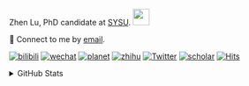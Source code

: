 <p>Zhen Lu, PhD candidate at <a href="https://phs.sysu.edu.cn/">SYSU</a>. <img src="https://media.giphy.com/media/WUlplcMpOCEmTGBtBW/giphy.gif" width="30">
</em></p>

💬 Connect to me by [email](mailto:luzh29@mail2.sysu.edu.cn).

[![bilibili](https://img.shields.io/badge/陆震同学-B站-yellow)](https://space.bilibili.com/32159908) [![wechat](https://img.shields.io/badge/陆震生物统计-微信公众号-important)](https://leslie-lu.github.io/uploads/qrcode.jpg) [![planet](https://img.shields.io/badge/陆震-知识星球-blueviolet)](https://wx.zsxq.com/dweb2) [![zhihu](https://img.shields.io/badge/陆震同学-知乎-blue)](https://www.zhihu.com/people/edison-70-18) [![Twitter](https://img.shields.io/badge/callmeleslielu-Twitter-ff69b4)](https://twitter.com/callmeleslielu) [![scholar](https://img.shields.io/badge/ZhenLu-Scholar-00ffff)](https://scholar.google.com/citations?user=LKLQ1g8AAAAJ) [![Hits](https://hits.seeyoufarm.com/api/count/incr/badge.svg?url=https%3A%2F%2Fgithub.com%2FLeslie-Lu%2FLeslie-Lu&count_bg=%2379C83D&title_bg=%23555555&icon=&icon_color=%23E7E7E7&title=hits&edge_flat=false)](https://hits.seeyoufarm.com)

<details>
 
<summary>GitHub Stats</summary>


<!--START_SECTION:waka-->
**🐱 My GitHub Data** 

> 📦 208.6 kB Used in GitHub's Storage 
 > 
> 🏆 252 Contributions in the Year 2023
 > 
> 🚫 Not Opted to Hire
 > 
> 📜 10 Public Repositories 
 > 
> 🔑 3 Private Repositories 
 > 
**I'm an Early 🐤** 

```text
🌞 Morning                11 commits          █░░░░░░░░░░░░░░░░░░░░░░░░   04.60 % 
🌆 Daytime                161 commits         █████████████████░░░░░░░░   67.36 % 
🌃 Evening                66 commits          ███████░░░░░░░░░░░░░░░░░░   27.62 % 
🌙 Night                  1 commits           ░░░░░░░░░░░░░░░░░░░░░░░░░   00.42 % 
```
📅 **I'm Most Productive on Wednesday** 

```text
Monday                   56 commits          ██████░░░░░░░░░░░░░░░░░░░   23.43 % 
Tuesday                  51 commits          █████░░░░░░░░░░░░░░░░░░░░   21.34 % 
Wednesday                59 commits          ██████░░░░░░░░░░░░░░░░░░░   24.69 % 
Thursday                 15 commits          ██░░░░░░░░░░░░░░░░░░░░░░░   06.28 % 
Friday                   24 commits          ███░░░░░░░░░░░░░░░░░░░░░░   10.04 % 
Saturday                 10 commits          █░░░░░░░░░░░░░░░░░░░░░░░░   04.18 % 
Sunday                   24 commits          ███░░░░░░░░░░░░░░░░░░░░░░   10.04 % 
```


**I Mostly Code in HTML** 

```text
HTML                     5 repos             ██████████░░░░░░░░░░░░░░░   38.46 % 
R                        4 repos             ████████░░░░░░░░░░░░░░░░░   30.77 % 
SAS                      3 repos             ██████░░░░░░░░░░░░░░░░░░░   23.08 % 
Python                   1 repo              ██░░░░░░░░░░░░░░░░░░░░░░░   07.69 % 
```




 Last Updated on 01/11/2023 18:39:31 UTC
<!--END_SECTION:waka-->

-----

**NOTE: Top languages does not indicate my skill level or anything like that. It is just a metric of which languages have been hosted by me on GitHub based on the usage across repositories.**

</details>
